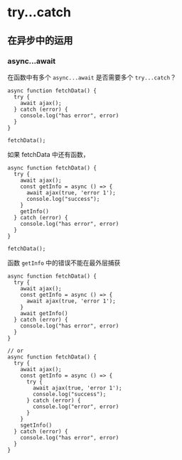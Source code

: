# try...catch

## 在异步中的运用

### async...await
在函数中有多个 `async...await` 是否需要多个 `try...catch`？

```
async function fetchData() {
  try {
    await ajax();
  } catch (error) {
    console.log("has error", error)
  }
}

fetchData();

```

如果 fetchData 中还有函数，
```
async function fetchData() {
  try {
    await ajax();
    const getInfo = async () => {
      await ajax(true, 'error 1');
      console.log("success"); 
    }
    getInfo()
  } catch (error) {
    console.log("has error", error)
  }
}

fetchData();

```

函数 `getInfo` 中的错误不能在最外层捕获

```
async function fetchData() {
  try {
    await ajax();
    const getInfo = async () => {
      await ajax(true, 'error 1');
    }
    await getInfo()
  } catch (error) {
    console.log("has error", error)
  }
}

// or
async function fetchData() {
  try {
    await ajax();
    const getInfo = async () => {
      try {
        await ajax(true, 'error 1');
        console.log("success"); 
      } catch (error) {
        console.log("error", error)
      }
    }
    sgetInfo()
  } catch (error) {
    console.log("has error", error)
  }
}
```